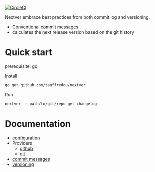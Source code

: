 [![CircleCI](https://circleci.com/gh/tauffredou/nextver.svg?style=svg)](https://circleci.com/gh/tauffredou/nextver)

Nextver embrace best practices from both commit log and versioning. 
* [Conventional commit messages](https://www.conventionalcommits.org/)
* calculates the next release version based on the git history

# Quick start
prerequisite: go

Install
```bash
go get github.com/tauffredou/nextver
```

Run 
```bash
nextver -r path/to/git/repo get changelog
```

# Documentation

- [configuration](doc/configuration.md) 
- Providers
  - [github](doc/providers/github.md)
  - [git](doc/providers/git.md)
- [commit messages](doc/commits.md) 
- [versioning](doc/versioning.md) 
